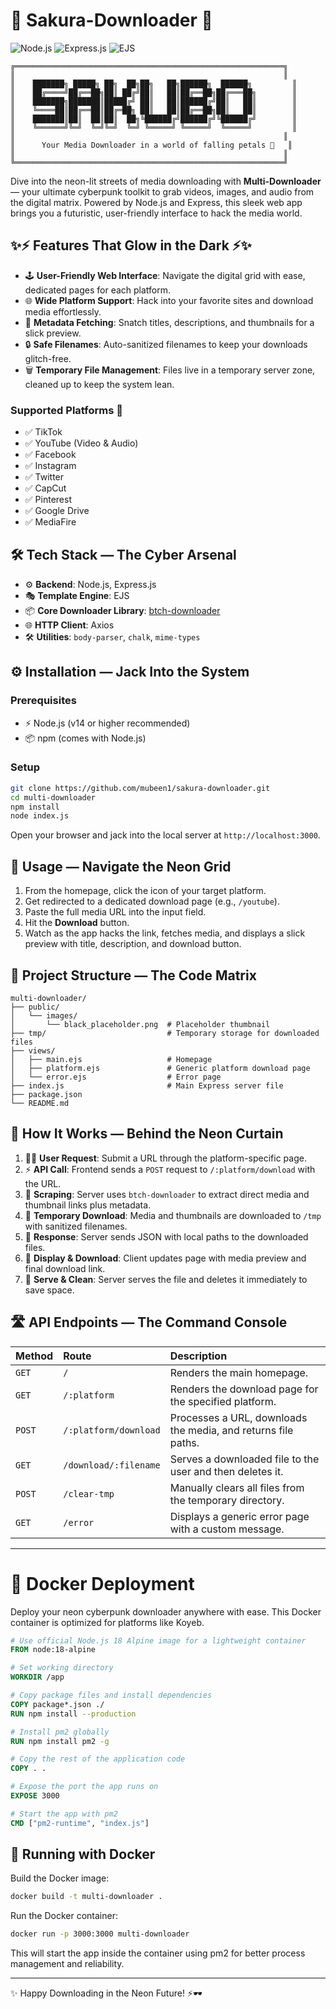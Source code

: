 # 🌸 Sakura-Downloader 🌸

![Node.js](https://img.shields.io/badge/Node.js-43853D?style=for-the-badge&logo=node.js&logoColor=white)
![Express.js](https://img.shields.io/badge/Express.js-000000?style=for-the-badge&logo=express&logoColor=white)
![EJS](https://img.shields.io/badge/EJS-AE2F24?style=for-the-badge&logo=ejs&logoColor=white)

```text
╔════════════════════════════════════════════════════════════╗
║                                                            ║
║    ███████╗ █████╗ ██╗  ██╗██╗   ██╗██████╗  ██████╗         ║
║    ██╔════╝██╔══██╗██║ ██╔╝██║   ██║██╔══██╗██╔═══██╗        ║
║    ███████╗███████║█████╔╝ ██║   ██║██████╔╝██║   ██║        ║
║    ╚════██║██╔══██║██╔═██╗ ██║   ██║██╔══██╗██║   ██║        ║
║    ███████║██║  ██║██║  ██╗╚██████╔╝██████╔╝╚██████╔╝        ║
║    ╚══════╝╚═╝  ╚═╝╚═╝  ╚═╝ ╚═════╝ ╚═════╝  ╚═════╝         ║
║                                                            ║
║      Your Media Downloader in a world of falling petals 🌸   ║
║                                                            ║
╚════════════════════════════════════════════════════════════╝
```

Dive into the neon-lit streets of media downloading with **Multi-Downloader** — your ultimate cyberpunk toolkit to grab videos, images, and audio from the digital matrix. Powered by Node.js and Express, this sleek web app brings you a futuristic, user-friendly interface to hack the media world.

## ✨⚡ Features That Glow in the Dark ⚡✨

-   🕹️ **User-Friendly Web Interface**: Navigate the digital grid with ease, dedicated pages for each platform.
-   🌐 **Wide Platform Support**: Hack into your favorite sites and download media effortlessly.
-   🧠 **Metadata Fetching**: Snatch titles, descriptions, and thumbnails for a slick preview.
-   🔒 **Safe Filenames**: Auto-sanitized filenames to keep your downloads glitch-free.
-   🗑️ **Temporary File Management**: Files live in a temporary server zone, cleaned up to keep the system lean.

### Supported Platforms 🚀

-   ✅ TikTok
-   ✅ YouTube (Video & Audio)
-   ✅ Facebook
-   ✅ Instagram
-   ✅ Twitter
-   ✅ CapCut
-   ✅ Pinterest
-   ✅ Google Drive
-   ✅ MediaFire

## 🛠️ Tech Stack — The Cyber Arsenal

-   ⚙️ **Backend**: Node.js, Express.js
-   🎭 **Template Engine**: EJS
-   📦 **Core Downloader Library**: [btch-downloader](https://www.npmjs.com/package/btch-downloader)
-   🌐 **HTTP Client**: Axios
-   🛠️ **Utilities**: `body-parser`, `chalk`, `mime-types`

## ⚙️ Installation — Jack Into the System

### Prerequisites

-   ⚡ Node.js (v14 or higher recommended)
-   📦 npm (comes with Node.js)

### Setup

```bash
git clone https://github.com/mubeen1/sakura-downloader.git
cd multi-downloader
npm install
node index.js
```

Open your browser and jack into the local server at `http://localhost:3000`.

## 🚀 Usage — Navigate the Neon Grid

1.  From the homepage, click the icon of your target platform.
2.  Get redirected to a dedicated download page (e.g., `/youtube`).
3.  Paste the full media URL into the input field.
4.  Hit the **Download** button.
5.  Watch as the app hacks the link, fetches media, and displays a slick preview with title, description, and download button.

## 📂 Project Structure — The Code Matrix

```
multi-downloader/
├── public/
│   └── images/
│       └── black_placeholder.png  # Placeholder thumbnail
├── tmp/                           # Temporary storage for downloaded files
├── views/
│   ├── main.ejs                   # Homepage
│   ├── platform.ejs               # Generic platform download page
│   └── error.ejs                  # Error page
├── index.js                       # Main Express server file
├── package.json
└── README.md
```

## 🔧 How It Works — Behind the Neon Curtain

1.  🕵️‍♂️ **User Request**: Submit a URL through the platform-specific page.
2.  ⚡ **API Call**: Frontend sends a `POST` request to `/:platform/download` with the URL.
3.  🤖 **Scraping**: Server uses `btch-downloader` to extract direct media and thumbnail links plus metadata.
4.  💾 **Temporary Download**: Media and thumbnails are downloaded to `/tmp` with sanitized filenames.
5.  📡 **Response**: Server sends JSON with local paths to the downloaded files.
6.  🎥 **Display & Download**: Client updates page with media preview and final download link.
7.  🧹 **Serve & Clean**: Server serves the file and deletes it immediately to save space.

## 🛣️ API Endpoints — The Command Console

| Method | Route                      | Description                                                              |
| :----- | :------------------------- | :----------------------------------------------------------------------- |
| `GET`  | `/`                        | Renders the main homepage.                                               |
| `GET`  | `/:platform`               | Renders the download page for the specified platform.                    |
| `POST` | `/:platform/download`      | Processes a URL, downloads the media, and returns file paths.            |
| `GET`  | `/download/:filename`      | Serves a downloaded file to the user and then deletes it.                |
| `POST` | `/clear-tmp`               | Manually clears all files from the temporary directory.                  |
| `GET`  | `/error`                   | Displays a generic error page with a custom message.                     |

---

# 🐳 Docker Deployment

Deploy your neon cyberpunk downloader anywhere with ease. This Docker container is optimized for platforms like Koyeb.

```dockerfile
# Use official Node.js 18 Alpine image for a lightweight container
FROM node:18-alpine

# Set working directory
WORKDIR /app

# Copy package files and install dependencies
COPY package*.json ./
RUN npm install --production

# Install pm2 globally
RUN npm install pm2 -g

# Copy the rest of the application code
COPY . .

# Expose the port the app runs on
EXPOSE 3000

# Start the app with pm2
CMD ["pm2-runtime", "index.js"]
```

## 🐳 Running with Docker

Build the Docker image:

```bash
docker build -t multi-downloader .
```

Run the Docker container:

```bash
docker run -p 3000:3000 multi-downloader
```

This will start the app inside the container using pm2 for better process management and reliability.

---

✨ Happy Downloading in the Neon Future! ⚡🕶️

